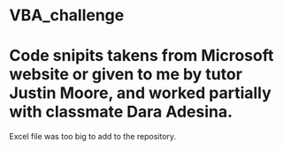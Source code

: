 # VBA_challenge
# Code snipits takens from Microsoft website or given to me by tutor Justin Moore, and worked partially with classmate Dara Adesina.
Excel file was too big to add to the repository. 
